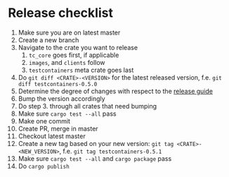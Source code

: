 # Release checklist

1. Make sure you are on latest master
2. Create a new branch
3. Navigate to the crate you want to release
    1. `tc_core` goes first, if applicable
    2. `images`, and `clients` follow
    3. `testcontainers` meta crate goes last
4. Do `git diff <CRATE>-<VERSION>` for the latest released version, f.e. `git diff testcontainers-0.5.0`
5. Determine the degree of changes with respect to the [release guide](./RELEASING.md)
6. Bump the version accordingly
7. Do step 3. through all crates that need bumping
8. Make sure `cargo test --all` pass
9. Make one commit
10. Create PR, merge in master
11. Checkout latest master
12. Create a new tag based on your new version: `git tag <CRATE>-<NEW_VERSION>`, f.e. `git tag testcontainers-0.5.1`
13. Make sure `cargo test --all` and `cargo package` pass
14. Do `cargo publish`
